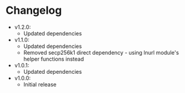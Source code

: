 # Changelog

* v1.2.0:
  * Updated dependencies
* v1.1.0:
  * Updated dependencies
  * Removed secp256k1 direct dependency - using lnurl module's helper functions instead
* v1.0.1:
  * Updated dependencies
* v1.0.0:
  * Initial release
